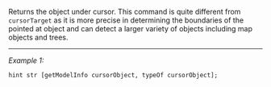 Returns the object under cursor. This command is quite different from `cursorTarget` as it is more precise in determining the boundaries of the pointed at object and can detect a larger variety of objects including map objects and trees.


---
*Example 1:*
```sqf
hint str [getModelInfo cursorObject, typeOf cursorObject];
```